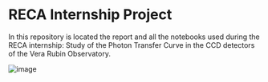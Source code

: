 # RECA Internship Project

In this repository is located the report and all the notebooks used during the RECA internship: Study of the Photon Transfer Curve in the CCD detectors of the Vera Rubin Observatory.

![image](![LSST_corp](https://user-images.githubusercontent.com/50031393/193422320-8f9ad3c7-5b7c-4b35-8c3b-f07305bcad4b.png))

